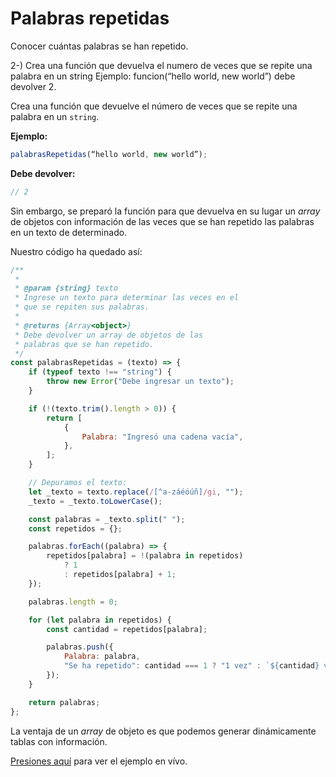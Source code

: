 # Palabras repetidas

Conocer cuántas palabras se han repetido.

2-) Crea una función que devuelva el numero de veces que se repite una palabra en un string
Ejemplo: funcion(“hello world, new world”) debe devolver 2.

Crea una función que devuelve el número de veces que se repite una palabra en un `string`.

**Ejemplo:**

```js
palabrasRepetidas(“hello world, new world”);
```

**Debe devolver:**

```js
// 2
```

Sin embargo, se preparó la función para que devuelva en su lugar un _array_ de objetos con información de las veces que se han repetido las palabras en un texto de determinado.

Nuestro código ha quedado así:

```js
/**
 *
 * @param {string} texto
 * Ingrese un texto para determinar las veces en el
 * que se repiten sus palabras.
 *
 * @returns {Array<object>}
 * Debe devolver un array de objetos de las
 * palabras que se han repetido.
 */
const palabrasRepetidas = (texto) => {
    if (typeof texto !== "string") {
        throw new Error("Debe ingresar un texto");
    }

    if (!(texto.trim().length > 0)) {
        return [
            {
                Palabra: "Ingresó una cadena vacía",
            },
        ];
    }

    // Depuramos el texto:
    let _texto = texto.replace(/[^a-záéóúñ]/gi, "");
    _texto = _texto.toLowerCase();

    const palabras = _texto.split(" ");
    const repetidos = {};

    palabras.forEach((palabra) => {
        repetidos[palabra] = !(palabra in repetidos)
            ? 1
            : repetidos[palabra] + 1;
    });

    palabras.length = 0;

    for (let palabra in repetidos) {
        const cantidad = repetidos[palabra];

        palabras.push({
            Palabra: palabra,
            "Se ha repetido": cantidad === 1 ? "1 vez" : `${cantidad} veces`,
        });
    }

    return palabras;
};
```

La ventaja de un _array_ de objeto es que podemos generar dinámicamente tablas con información.

[Presiones aquí][1] para ver el ejemplo en vívo.

[1]: https://dlunamontilla.github.io/educacion/practicas/01/palabras-repetidas.html "Ver el ejemplo en vivo"
